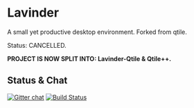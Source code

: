 
# Lavinder

A small yet productive desktop environment. Forked from qtile.

Status: CANCELLED.

**PROJECT IS NOW SPLIT INTO: Lavinder-Qtile & Qtile++.**

## Status & Chat

[![Gitter chat](https://badges.gitter.im/LavinderDE/community.svg)](https://gitter.im/LavinderDE/community?utm_source=badge&utm_medium=badge&utm_campaign=pr-badge&utm_content=badge)
[![Build Status](https://travis-ci.com/g--o/Lavinder.svg?branch=develop)](https://travis-ci.com/g--o/Lavinder)


